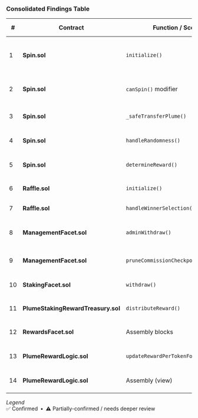 ### Consolidated Findings Table

| # | Contract | Function / Scope | Issue Type | Severity | Ref. Line(s) | Short Description | Confirmed? | Notes / Suggested Fix |
|---|----------|------------------|------------|----------|--------------|-------------------|------------|-----------------------|
| 1 | **Spin.sol** | `initialize()` | Oracle-manipulation surface | Critical | 90 | Grants **SUPRA_ROLE** to arbitrary `supraRouterAddress` without validation | ✅ Yes | Hard-code/trust-registry router or make address immutable |
| 2 | **Spin.sol** | `canSpin()` modifier | Access-control bypass | Critical | ~116 | Whitelisted users skip daily-limit checks via early `return` | ✅ Yes | Remove early return or give whitelist its own capped path |
| 3 | **Spin.sol** | `_safeTransferPlume()` | Wrong-asset transfer | Critical | 581 | Sends native ETH instead of PLUME ERC-20 | ✅ Yes | Replace with `IERC20(PLUME).safeTransfer` |
| 4 | **Spin.sol** | `handleRandomness()` | Weak access control | High | 207 | Any **SUPRA_ROLE** address can dictate outcomes | ✅ Yes | Add nonce/source validation, multi-sig oracle |
| 5 | **Spin.sol** | `determineReward()` | Weak PRNG fallback | High | ~287 | Uses predictable `daysSinceStart % 7` path | ⚠️ Partial | Acceptable only if VRF is un-tampered; otherwise refactor |
| 6 | **Raffle.sol** | `initialize()` | Unprotected upgrade | High | 106 | `initialize()` callable on proxy repeatedly | ✅ Yes | Add `onlyProxy`, `initializer` guard or restrict caller |
| 7 | **Raffle.sol** | `handleWinnerSelection()` | Oracle manipulation | High | 238 | **SUPRA_ROLE** fully controls winners | ✅ Yes | Same mitigation as Spin oracle |
| 8 | **ManagementFacet.sol** | `adminWithdraw()` | Arbitrary ETH send | High | 156 | `TIMELOCK_ROLE` can withdraw ETH/tokens anywhere | ✅ Yes | Secure role with timelock / multisig |
| 9 | **ManagementFacet.sol** | `pruneCommissionCheckpoints()` | Data corruption | High | 305 | Admin can delete all checkpoints → reward freeze | ✅ Yes | Enforce min-retain & safety checks |
|10 | **StakingFacet.sol** | `withdraw()` | External-call vulnerability | High | 416 | External call before state update; no re-entrancy guard | ✅ Yes | Add `nonReentrant`; update state first |
|11 | **PlumeStakingRewardTreasury.sol** | `distributeReward()` | Arbitrary ETH send | High | 179 | `DISTRIBUTOR_ROLE` can mis-route funds | ✅ Yes | Restrict role; consider pull model |
|12 | **RewardsFacet.sol** | Assembly blocks | Storage manipulation | High | 75 / 85 | Direct diamond-storage writes risk collisions | ⚠️ Partial | Review slot layout; add comments & tests |
|13 | **PlumeRewardLogic.sol** | `updateRewardPerTokenForValidator()` | Math precision loss | Medium | 181-187 | Divide before multiply truncates reward | ✅ Yes | Use `Math.mulDiv` or reorder math |
|14 | **PlumeRewardLogic.sol** | Assembly (view) | Direct storage access | Medium | ~533 | Low-level access not located in snippet | ⚠️ Partial | Verify intent; document or remove |

*Legend*  
✅ Confirmed • ⚠️ Partially-confirmed / needs deeper review